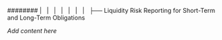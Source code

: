 ######## |   |   |   |   |   |   |   ├── Liquidity Risk Reporting for Short-Term and Long-Term Obligations

*Add content here*